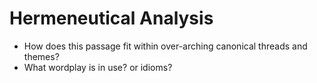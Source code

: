 # Hermeneutical Analysis

* How does this passage fit within over-arching canonical threads and themes?
* What wordplay is in use?  or idioms?